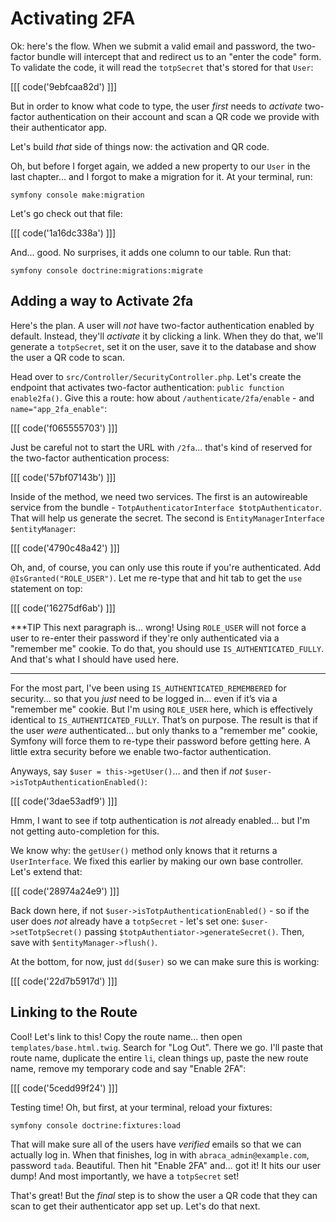 # Activating 2FA

Ok: here's the flow. When we submit a valid email and password, the two-factor bundle
will intercept that and redirect us to an "enter the code" form. To validate
the code, it will read the `totpSecret` that's stored for that `User`:

[[[ code('9ebfcaa82d') ]]]

But in order to know what code to type, the user *first* needs to *activate*
two-factor authentication on their account and scan a QR code we provide with
their authenticator app.

Let's build *that* side of things now: the activation and QR code.

Oh, but before I forget again, we added a new property to our `User` in the last
chapter... and I forgot to make a migration for it. At your terminal, run:

```terminal
symfony console make:migration
```

Let's go check out that file:

[[[ code('1a16dc338a') ]]]

And... good. No surprises, it adds one column to our table. Run that:

```terminal
symfony console doctrine:migrations:migrate
```

## Adding a way to Activate 2fa

Here's the plan. A user will *not* have two-factor authentication enabled by default.
Instead, they'll *activate* it by clicking a link. When they do that, we'll generate a
`totpSecret`, set it on the user, save it to the database and show the user a QR code
to scan.

Head over to `src/Controller/SecurityController.php`. Let's create the endpoint
that activates two-factor authentication: `public function enable2fa()`. Give
this a route: how about `/authenticate/2fa/enable` - and `name="app_2fa_enable"`:

[[[ code('f065555703') ]]]

Just be careful not to start the URL with `/2fa`... that's kind of reserved for the
two-factor authentication process:

[[[ code('57bf07143b') ]]]

Inside of the method, we need two services. The first is an autowireable service
from the bundle - `TotpAuthenticatorInterface $totpAuthenticator`. That will
help us generate the secret. The second is `EntityManagerInterface $entityManager`:

[[[ code('4790c48a42') ]]]

Oh, and, of course, you can only use this route if you're authenticated. Add
`@IsGranted("ROLE_USER")`. Let me re-type that and hit tab to get the `use`
statement on top:

[[[ code('16275df6ab') ]]]

***TIP
This next paragraph is... wrong! Using `ROLE_USER` will not force a user to
re-enter their password if they're only authenticated via a "remember me" cookie.
To do that, you should use `IS_AUTHENTICATED_FULLY`. And that's what I should have
used here.
***

For the most part, I've been using `IS_AUTHENTICATED_REMEMBERED` for security...
so that you *just* need to be logged in... even if it’s via a "remember me" cookie.
But I'm using `ROLE_USER` here, which is effectively identical to
`IS_AUTHENTICATED_FULLY`. That’s on purpose. The result is that if the user *were*
authenticated... but only thanks to a "remember me" cookie, Symfony will force them
to re-type their password before getting here. A little extra security before we
enable two-factor authentication.

Anyways, say `$user = this->getUser()`... and then if *not*
`$user->isTotpAuthenticationEnabled()`:

[[[ code('3dae53adf9') ]]]

Hmm, I want to see if totp authentication is *not* already enabled... but I'm
not getting auto-completion for this.

We know why: the `getUser()` method only knows that it returns a `UserInterface`.
We fixed this earlier by making our own base controller. Let's extend that:

[[[ code('28974a24e9') ]]]

Back down here, if not `$user->isTotpAuthenticationEnabled()` - so if the
user does *not* already have a `totpSecret` - let's set one:
`$user->setTotpSecret()` passing `$totpAuthentiator->generateSecret()`. Then, save
with `$entityManager->flush()`.

At the bottom, for now, just `dd($user)` so we can make sure this is working:

[[[ code('22d7b5917d') ]]]

## Linking to the Route

Cool! Let's link to this! Copy the route name... then open
`templates/base.html.twig`. Search for "Log Out". There we go. I'll paste that route
name, duplicate the entire `li`, clean things up, paste the new route name, remove
my temporary code and say "Enable 2FA":

[[[ code('5cedd99f24') ]]]

Testing time! Oh, but first, at your terminal, reload your fixtures:

```terminal
symfony console doctrine:fixtures:load
```

That will make sure all of the users have *verified* emails so that we
can actually log in. When that finishes, log in with `abraca_admin@example.com`,
password `tada`. Beautiful. Then hit "Enable 2FA" and... got it! It hits our user dump!
And most importantly, we have a `totpSecret` set!

That's great! But the *final* step is to show the user a QR code that they can
scan to get their authenticator app set up. Let's do that next.
